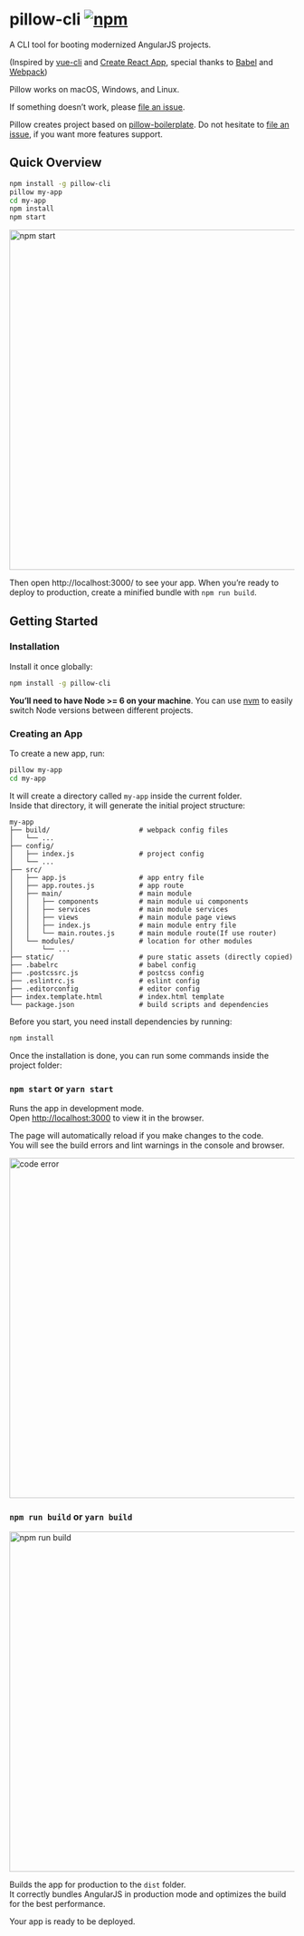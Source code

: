 # pillow-cli  [![npm](https://img.shields.io/badge/npm-v0.1.1-blue.svg)](https://www.npmjs.com/package/pillow-cli)


A CLI tool for booting modernized AngularJS projects.

(Inspired by [vue-cli](https://github.com/vuejs/vue-cli) and [Create React App](https://github.com/facebookincubator/create-react-app), special thanks to [Babel](https://babeljs.io/) and [Webpack](https://webpack.js.org/))

Pillow works on macOS, Windows, and Linux.

If something doesn’t work, please [file an issue](https://github.com/HaitianLiu/pillow-cli/issues/new).

Pillow creates project based on [pillow-boilerplate](https://github.com/HaitianLiu/pillow-boilerplate). Do not hesitate to [file an issue](https://github.com/HaitianLiu/pillow-boilerplate/issues/new), if you want more features support.

## Quick Overview

```sh
npm install -g pillow-cli
pillow my-app
cd my-app
npm install
npm start
```

<img src='https://user-images.githubusercontent.com/11406106/32485753-1e22d79e-c36a-11e7-8ac1-243bb0afa11e.jpg' width='600' alt='npm start'>

Then open http://localhost:3000/ to see your app.
When you’re ready to deploy to production, create a minified bundle with `npm run build`.

## Getting Started

### Installation

Install it once globally:

```sh
npm install -g pillow-cli
```

**You’ll need to have Node >= 6 on your machine**. You can use [nvm](https://github.com/creationix/nvm#installation) to easily switch Node versions between different projects.

### Creating an App

To create a new app, run:

```sh
pillow my-app
cd my-app
```

It will create a directory called `my-app` inside the current folder.<br>
Inside that directory, it will generate the initial project structure:

```
my-app
├── build/                      # webpack config files
│   └── ...
├── config/
│   ├── index.js                # project config
│   └── ...
├── src/
│   ├── app.js                  # app entry file
│   ├── app.routes.js           # app route
│   ├── main/                   # main module
│   │   ├── components          # main module ui components
│   │   ├── services            # main module services
│   │   ├── views               # main module page views
│   │   ├── index.js            # main module entry file
│   │   └── main.routes.js      # main module route(If use router)
│   └── modules/                # location for other modules
│       └── ...
├── static/                     # pure static assets (directly copied)
├── .babelrc                    # babel config
├── .postcssrc.js               # postcss config
├── .eslintrc.js                # eslint config
├── .editorconfig               # editor config
├── index.template.html         # index.html template
└── package.json                # build scripts and dependencies
```
Before you start, you need install dependencies by running:

```sh
npm install
```

Once the installation is done, you can run some commands inside the project folder:

### `npm start` or `yarn start`

Runs the app in development mode.<br>
Open [http://localhost:3000](http://localhost:3000) to view it in the browser.

The page will automatically reload if you make changes to the code.<br>
You will see the build errors and lint warnings in the console and browser.

<img src='https://user-images.githubusercontent.com/11406106/32486324-efd77c58-c36b-11e7-9902-eee6311e8052.jpg' width='600' alt='code error'>

### `npm run build` or `yarn build`

<img src='https://user-images.githubusercontent.com/11406106/32485987-e72ea1cc-c36a-11e7-9f3f-887c7e4736cd.jpg' width='600' alt='npm run build'>

Builds the app for production to the `dist` folder.<br>
It correctly bundles AngularJS in production mode and optimizes the build for the best performance.

Your app is ready to be deployed.
